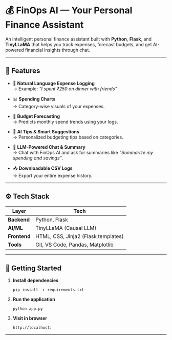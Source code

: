 # 💰 FinOps AI — Your Personal Finance Assistant

An intelligent personal finance assistant built with **Python**, **Flask**, and **TinyLLaMA** that helps you track expenses, forecast budgets, and get AI-powered financial insights through chat.

---

## 🔧 Features

- 🧾 **Natural Language Expense Logging**  
  → Example: _“I spent ₹250 on dinner with friends”_

- 📊 **Spending Charts**  
  → Category-wise visuals of your expenses.

- 🔮 **Budget Forecasting**  
  → Predicts monthly spend trends using your logs.

- 🧠 **AI Tips & Smart Suggestions**  
  → Personalized budgeting tips based on categories.

- 💬 **LLM-Powered Chat & Summary**  
  → Chat with FinOps AI and ask for summaries like _“Summarize my spending and savings”_.

- 📥 **Downloadable CSV Logs**  
  → Export your entire expense history.

---

## ⚙️ Tech Stack

| Layer     | Tech                                |
|-----------|-------------------------------------|
| **Backend** | Python, Flask                     |
| **AI/ML**  | TinyLLaMA (Causal LLM)              |
| **Frontend** | HTML, CSS, Jinja2 (Flask templates) |
| **Tools**   | Git, VS Code, Pandas, Matplotlib   |

---

## 🚀 Getting Started

1. **Install dependencies**  
   ```
   pip install -r requirements.txt
   ```

2. **Run the application**  
   ```
   python app.py
   ```

3. **Visit in browser**  
   ```
   http://localhost:
   ```

---



